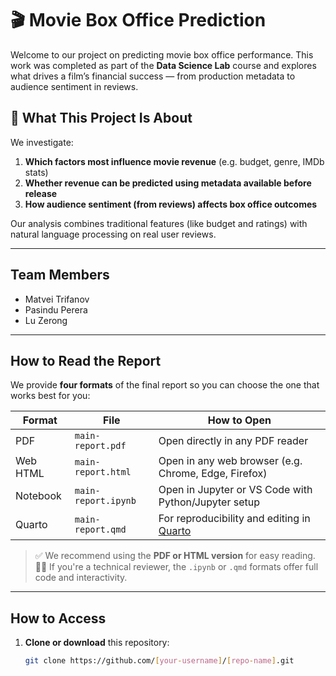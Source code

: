 # 🎬 Movie Box Office Prediction

Welcome to our project on predicting movie box office performance. This work was completed as part of the **Data Science Lab** course and explores what drives a film’s financial success — from production metadata to audience sentiment in reviews.

## 📌 What This Project Is About

We investigate:

1. **Which factors most influence movie revenue** (e.g. budget, genre, IMDb stats)  
2. **Whether revenue can be predicted using metadata available before release**  
3. **How audience sentiment (from reviews) affects box office outcomes**

Our analysis combines traditional features (like budget and ratings) with natural language processing on real user reviews.

---

## Team Members

- Matvei Trifanov  
- Pasindu Perera  
- Lu Zerong

---

## How to Read the Report

We provide **four formats** of the final report so you can choose the one that works best for you:

| Format      | File                         | How to Open                                           |
|-------------|------------------------------|--------------------------------------------------------|
|    PDF      | `main-report.pdf`            | Open directly in any PDF reader                       |
|    Web HTML | `main-report.html`           | Open in any web browser (e.g. Chrome, Edge, Firefox)  |
|    Notebook | `main-report.ipynb`          | Open in Jupyter or VS Code with Python/Jupyter setup  |
|    Quarto   | `main-report.qmd`            | For reproducibility and editing in [Quarto](https://quarto.org) |

> ✅ We recommend using the **PDF or HTML version** for easy reading.  
> 🧑‍💻 If you're a technical reviewer, the `.ipynb` or `.qmd` formats offer full code and interactivity.

---

## How to Access

1. **Clone or download** this repository:
   ```bash
   git clone https://github.com/[your-username]/[repo-name].git
   ```
